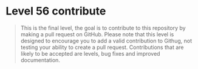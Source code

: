 
# Level 56 contribute

> This is the final level, the goal is to contribute to this repository by
> making a pull request on GitHub.  Please note that this level is designed to
> encourage you to add a valid contribution to Githug, not testing your ability
> to create a pull request. Contributions that are likely to be accepted are
> levels, bug fixes and improved documentation.
